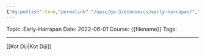 ```yaml
---
{"dg-publish":true,"permalink":"/upsc/gs-3/economics/early-harrapan/","dgHomeLink":true,"dgPassFrontmatter":false}
---
```


Topic: Early-Harrapan
Date: 2022-06-01
Course: {{filename}}
Tags: 

---



[[Kot Diji|Kot Diji]]

